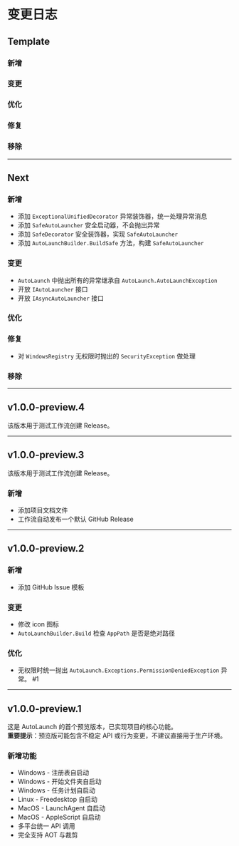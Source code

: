 # 变更日志

## Template

### 新增

### 变更

### 优化

### 修复

### 移除

---

## Next

### 新增

- 添加 `ExceptionalUnifiedDecorator` 异常装饰器，统一处理异常消息
- 添加 `SafeAutoLauncher` 安全启动器，不会抛出异常
- 添加 `SafeDecorator` 安全装饰器，实现 `SafeAutoLauncher`
- 添加 `AutoLaunchBuilder.BuildSafe` 方法，构建 `SafeAutoLauncher`

### 变更

- `AutoLaunch` 中抛出所有的异常继承自 `AutoLaunch.AutoLaunchException`
- 开放 `IAutoLauncher` 接口
- 开放 `IAsyncAutoLauncher` 接口

### 优化

### 修复

- 对 `WindowsRegistry` 无权限时抛出的 `SecurityException` 做处理

### 移除

___

## v1.0.0-preview.4

该版本用于测试工作流创建 Release。

___

## v1.0.0-preview.3

该版本用于测试工作流创建 Release。

### 新增

- 添加项目文档文件
- 工作流自动发布一个默认 GitHub Release

---

## v1.0.0-preview.2

### 新增

- 添加 GitHub Issue 模板

### 变更

- 修改 icon 图标
- `AutoLaunchBuilder.Build` 检查 `AppPath` 是否是绝对路径

### 优化

- 无权限时统一抛出 `AutoLaunch.Exceptions.PermissionDeniedException` 异常。 #1

---

## v1.0.0-preview.1

这是 AutoLaunch 的首个预览版本，已实现项目的核心功能。  
**重要提示**：预览版可能包含不稳定 API 或行为变更，不建议直接用于生产环境。

### 新增功能

- Windows - 注册表自启动
- Windows - 开始文件夹自启动
- Windows - 任务计划自启动
- Linux - Freedesktop 自启动
- MacOS - LaunchAgent 自启动
- MacOS - AppleScript 自启动
- 多平台统一 API 调用
- 完全支持 AOT 与裁剪

